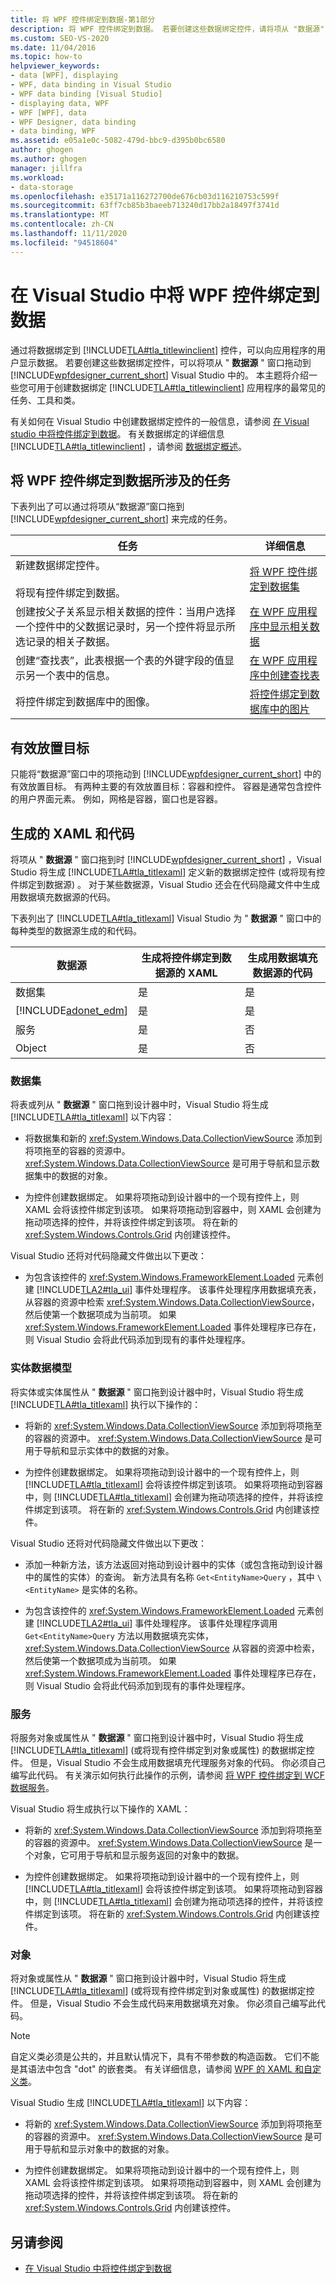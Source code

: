 ```yaml
---
title: 将 WPF 控件绑定到数据-第1部分
description: 将 WPF 控件绑定到数据。 若要创建这些数据绑定控件，请将项从 "数据源" 窗口拖动到 Visual Studio 中的 WPF 设计器。
ms.custom: SEO-VS-2020
ms.date: 11/04/2016
ms.topic: how-to
helpviewer_keywords:
- data [WPF], displaying
- WPF, data binding in Visual Studio
- WPF data binding [Visual Studio]
- displaying data, WPF
- WPF [WPF], data
- WPF Designer, data binding
- data binding, WPF
ms.assetid: e05a1e0c-5082-479d-bbc9-d395b0bc6580
author: ghogen
ms.author: ghogen
manager: jillfra
ms.workload:
- data-storage
ms.openlocfilehash: e35171a116272700de676cb03d116210753c599f
ms.sourcegitcommit: 63ff7cb85b3baeeb713240d17bb2a18497f3741d
ms.translationtype: MT
ms.contentlocale: zh-CN
ms.lasthandoff: 11/11/2020
ms.locfileid: "94518604"
---
```

# <a name="bind-wpf-controls-to-data-in-visual-studio"></a>在 Visual Studio 中将 WPF 控件绑定到数据

通过将数据绑定到 [!INCLUDE[TLA#tla_titlewinclient](../data-tools/includes/tlasharptla_titlewinclient_md.md)] 控件，可以向应用程序的用户显示数据。 若要创建这些数据绑定控件，可以将项从 " **数据源** " 窗口拖动到 [!INCLUDE[wpfdesigner_current_short](../data-tools/includes/wpfdesigner_current_short_md.md)] Visual Studio 中的。 本主题将介绍一些您可用于创建数据绑定 [!INCLUDE[TLA#tla_titlewinclient](../data-tools/includes/tlasharptla_titlewinclient_md.md)] 应用程序的最常见的任务、工具和类。

有关如何在 Visual Studio 中创建数据绑定控件的一般信息，请参阅 [在 Visual studio 中将控件绑定到数据](../data-tools/bind-controls-to-data-in-visual-studio.md)。 有关数据绑定的详细信息 [!INCLUDE[TLA#tla_titlewinclient](../data-tools/includes/tlasharptla_titlewinclient_md.md)] ，请参阅 [数据绑定概述](/dotnet/desktop-wpf/data/data-binding-overview)。

## <a name="tasks-involved-in-binding-wpf-controls-to-data"></a>将 WPF 控件绑定到数据所涉及的任务

下表列出了可以通过将项从“数据源”窗口拖到 [!INCLUDE[wpfdesigner_current_short](../data-tools/includes/wpfdesigner_current_short_md.md)] 来完成的任务。

|任务|详细信息|
|----------| - |
|新建数据绑定控件。<br /><br /> 将现有控件绑定到数据。|[将 WPF 控件绑定到数据集](../data-tools/bind-wpf-controls-to-a-dataset.md)|
|创建按父子关系显示相关数据的控件：当用户选择一个控件中的父数据记录时，另一个控件将显示所选记录的相关子数据。|[在 WPF 应用程序中显示相关数据](../data-tools/display-related-data-in-wpf-applications.md)|
|创建“查找表”，此表根据一个表的外键字段的值显示另一个表中的信息。|[在 WPF 应用程序中创建查找表](../data-tools/create-lookup-tables-in-wpf-applications.md)|
|将控件绑定到数据库中的图像。|[将控件绑定到数据库中的图片](../data-tools/bind-controls-to-pictures-from-a-database.md)|

## <a name="valid-drop-targets"></a>有效放置目标

只能将“数据源”窗口中的项拖动到 [!INCLUDE[wpfdesigner_current_short](../data-tools/includes/wpfdesigner_current_short_md.md)] 中的有效放置目标。 有两种主要的有效放置目标：容器和控件。 容器是通常包含控件的用户界面元素。 例如，网格是容器，窗口也是容器。

## <a name="generated-xaml-and-code"></a>生成的 XAML 和代码

将项从 " **数据源** " 窗口拖到时 [!INCLUDE[wpfdesigner_current_short](../data-tools/includes/wpfdesigner_current_short_md.md)] ，Visual Studio 将生成 [!INCLUDE[TLA#tla_titlexaml](../data-tools/includes/tlasharptla_titlexaml_md.md)] 定义新的数据绑定控件 (或将现有控件绑定到数据源) 。 对于某些数据源，Visual Studio 还会在代码隐藏文件中生成用数据填充数据源的代码。

下表列出了 [!INCLUDE[TLA#tla_titlexaml](../data-tools/includes/tlasharptla_titlexaml_md.md)] Visual Studio 为 " **数据源** " 窗口中的每种类型的数据源生成的和代码。

| 数据源 | 生成将控件绑定到数据源的 XAML | 生成用数据填充数据源的代码 |
| - | - | - |
| 数据集 | 是 | 是 |
| [!INCLUDE[adonet_edm](../data-tools/includes/adonet_edm_md.md)] | 是 | 是 |
| 服务 | 是 | 否 |
| Object | 是 | 否 |

### <a name="datasets"></a>数据集

将表或列从 " **数据源** " 窗口拖到设计器中时，Visual Studio 将生成 [!INCLUDE[TLA#tla_titlexaml](../data-tools/includes/tlasharptla_titlexaml_md.md)] 以下内容：

- 将数据集和新的 <xref:System.Windows.Data.CollectionViewSource> 添加到将项拖至的容器的资源中。 <xref:System.Windows.Data.CollectionViewSource> 是可用于导航和显示数据集中的数据的对象。

- 为控件创建数据绑定。 如果将项拖动到设计器中的一个现有控件上，则 XAML 会将该控件绑定到该项。 如果将项拖动到容器中，则 XAML 会创建为拖动项选择的控件，并将该控件绑定到该项。 将在新的 <xref:System.Windows.Controls.Grid> 内创建该控件。

Visual Studio 还将对代码隐藏文件做出以下更改：

- 为包含该控件的 <xref:System.Windows.FrameworkElement.Loaded> 元素创建 [!INCLUDE[TLA2#tla_ui](../data-tools/includes/tla2sharptla_ui_md.md)] 事件处理程序。 该事件处理程序用数据填充表，从容器的资源中检索 <xref:System.Windows.Data.CollectionViewSource>，然后使第一个数据项成为当前项。 如果 <xref:System.Windows.FrameworkElement.Loaded> 事件处理程序已存在，则 Visual Studio 会将此代码添加到现有的事件处理程序。

### <a name="entity-data-models"></a>实体数据模型

将实体或实体属性从 " **数据源** " 窗口拖到设计器中时，Visual Studio 将生成 [!INCLUDE[TLA#tla_titlexaml](../data-tools/includes/tlasharptla_titlexaml_md.md)] 执行以下操作的：

- 将新的 <xref:System.Windows.Data.CollectionViewSource> 添加到将项拖至的容器的资源中。 <xref:System.Windows.Data.CollectionViewSource> 是可用于导航和显示实体中的数据的对象。

- 为控件创建数据绑定。 如果将项拖动到设计器中的一个现有控件上，则 [!INCLUDE[TLA#tla_titlexaml](../data-tools/includes/tlasharptla_titlexaml_md.md)] 会将该控件绑定到该项。 如果将项拖动到容器中，则 [!INCLUDE[TLA#tla_titlexaml](../data-tools/includes/tlasharptla_titlexaml_md.md)] 会创建为拖动项选择的控件，并将该控件绑定到该项。 将在新的 <xref:System.Windows.Controls.Grid> 内创建该控件。

Visual Studio 还将对代码隐藏文件做出以下更改：

- 添加一种新方法，该方法返回对拖动到设计器中的实体（或包含拖动到设计器中的属性的实体）的查询。 新方法具有名称 `Get<EntityName>Query` ，其中 `\<EntityName>` 是实体的名称。

- 为包含该控件的 <xref:System.Windows.FrameworkElement.Loaded> 元素创建 [!INCLUDE[TLA2#tla_ui](../data-tools/includes/tla2sharptla_ui_md.md)] 事件处理程序。 该事件处理程序调用 `Get<EntityName>Query` 方法以用数据填充实体， <xref:System.Windows.Data.CollectionViewSource> 从容器的资源中检索，然后使第一个数据项成为当前项。 如果 <xref:System.Windows.FrameworkElement.Loaded> 事件处理程序已存在，则 Visual Studio 会将此代码添加到现有的事件处理程序。

### <a name="services"></a>服务

将服务对象或属性从 " **数据源** " 窗口拖到设计器中时，Visual Studio 将生成 [!INCLUDE[TLA#tla_titlexaml](../data-tools/includes/tlasharptla_titlexaml_md.md)] (或将现有控件绑定到对象或属性) 的数据绑定控件。 但是，Visual Studio 不会生成用数据填充代理服务对象的代码。 你必须自己编写此代码。 有关演示如何执行此操作的示例，请参阅 [将 WPF 控件绑定到 WCF 数据服务](../data-tools/bind-wpf-controls-to-a-wcf-data-service.md)。

Visual Studio 将生成执行以下操作的 XAML：

- 将新的 <xref:System.Windows.Data.CollectionViewSource> 添加到将项拖至的容器的资源中。 <xref:System.Windows.Data.CollectionViewSource> 是一个对象，它可用于导航和显示服务返回的对象中的数据。

- 为控件创建数据绑定。 如果将项拖动到设计器中的一个现有控件上，则 [!INCLUDE[TLA#tla_titlexaml](../data-tools/includes/tlasharptla_titlexaml_md.md)] 会将该控件绑定到该项。 如果将项拖动到容器中，则 [!INCLUDE[TLA#tla_titlexaml](../data-tools/includes/tlasharptla_titlexaml_md.md)] 会创建为拖动项选择的控件，并将该控件绑定到该项。 将在新的 <xref:System.Windows.Controls.Grid> 内创建该控件。

### <a name="objects"></a>对象

将对象或属性从 " **数据源** " 窗口拖到设计器中时，Visual Studio 将生成 [!INCLUDE[TLA#tla_titlexaml](../data-tools/includes/tlasharptla_titlexaml_md.md)] (或将现有控件绑定到对象或属性) 的数据绑定控件。 但是，Visual Studio 不会生成代码来用数据填充对象。 你必须自己编写此代码。

> [!NOTE]
> 自定义类必须是公共的，并且默认情况下，具有不带参数的构造函数。 它们不能是其语法中包含 "dot" 的嵌套类。 有关详细信息，请参阅 [WPF 的 XAML 和自定义类](/dotnet/framework/wpf/advanced/xaml-and-custom-classes-for-wpf)。

Visual Studio 生成 [!INCLUDE[TLA#tla_titlexaml](../data-tools/includes/tlasharptla_titlexaml_md.md)] 以下内容：

- 将新的 <xref:System.Windows.Data.CollectionViewSource> 添加到将项拖至的容器的资源中。 <xref:System.Windows.Data.CollectionViewSource> 是可用于导航和显示对象中的数据的对象。

- 为控件创建数据绑定。 如果将项拖动到设计器中的一个现有控件上，则 XAML 会将该控件绑定到该项。 如果将项拖动到容器中，则 XAML 会创建为拖动项选择的控件，并将该控件绑定到该项。 将在新的 <xref:System.Windows.Controls.Grid> 内创建该控件。

## <a name="see-also"></a>另请参阅

- [在 Visual Studio 中将控件绑定到数据](../data-tools/bind-controls-to-data-in-visual-studio.md)
